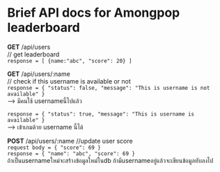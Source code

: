 <h1> Brief API docs for Amongpop leaderboard </h1>

**GET** /api/users
<br>
// get leaderboard
<br>
`response = [ {name:"abc", "score": 20} ]` 

**GET**  /api/users/:name
<br>
// check if this username is available or not
<br>
`response = { "status": false, "message": "This is username is not available" }` 
<br>
--> มีคนใช้ usernameนี้ไปแล้ว


`response = { "status": true, "message": "This is username is available" }`
<br>
--> เข้าเกมด้วย username นี้ได้

**POST** /api/users/:name
//update user score
<br>
`request body = { "score": 69 }`
<br>
`response = { "name": "abc", "score": 69 }`
<br>
ถ้าเป็นusernameใหม่จะสร้างข้อมูลใหม่ในdb ถ้ามีusernameอยู่แล้วจะเขียนข้อมูลทับลงไป 